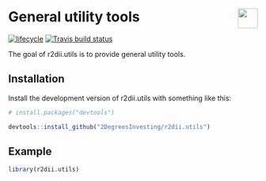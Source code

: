
<!-- README.md is generated from README.Rmd. Please edit that file -->

# <img src="https://i.imgur.com/3jITMq8.png" align="right" height=40 /> General utility tools

<!-- badges: start -->

[![lifecycle](https://img.shields.io/badge/lifecycle-experimental-orange.svg)](https://www.tidyverse.org/lifecycle/#experimental)
[![Travis build
status](https://travis-ci.org/2DegreesInvesting/r2dii.utils.svg?branch=master)](https://travis-ci.org/2DegreesInvesting/r2dii.utils)
<!-- badges: end -->

The goal of r2dii.utils is to provide general utility tools.

## Installation

Install the development version of r2dii.utils with something like this:

``` r
# install.packages("devtools")

devtools::install_github("2DegreesInvesting/r2dii.utils")
```

## Example

``` r
library(r2dii.utils)
```
